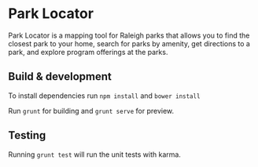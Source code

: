# Park Locator

Park Locator is a mapping tool for Raleigh parks that allows you to find the closest park to your home, search for parks by amenity, get directions to a park, and explore program offerings at the parks.

## Build & development

To install dependencies run `npm install` and `bower install`

Run `grunt` for building and `grunt serve` for preview.

## Testing

Running `grunt test` will run the unit tests with karma.
